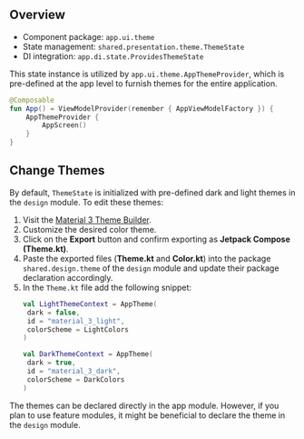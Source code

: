 ## Overview

- Component package: `app.ui.theme`
- State management: `shared.presentation.theme.ThemeState`
- DI integration: `app.di.state.ProvidesThemeState`

This state instance is utilized by `app.ui.theme.AppThemeProvider`, which is pre-defined at the app level to furnish themes for the entire application.

```kotlin
@Composable
fun App() = ViewModelProvider(remember { AppViewModelFactory }) { 
    AppThemeProvider {
        AppScreen()
    }
}
```

## Change Themes

By default, `ThemeState` is initialized with pre-defined dark and light themes in the `design` module. To edit these themes:

1. Visit the [Material 3 Theme Builder](https://m3.material.io/theme-builder#/custom).
2. Customize the desired color theme.
3. Click on the **Export** button and confirm exporting as **Jetpack Compose (Theme.kt)**.
4. Paste the exported files (**Theme.kt** and **Color.kt**) into the package `shared.design.theme` of the `design` module and update their package declaration accordingly.
5. In the `Theme.kt` file add the following snippet:
   ```kotlin
   val LightThemeContext = AppTheme(
    dark = false,
    id = "material_3_light",
    colorScheme = LightColors
   )

   val DarkThemeContext = AppTheme(
    dark = true,
    id = "material_3_dark",
    colorScheme = DarkColors
   )
   ```

The themes can be declared directly in the app module. However, if you plan to use feature modules, it might be beneficial to declare the theme in the `design` module.
